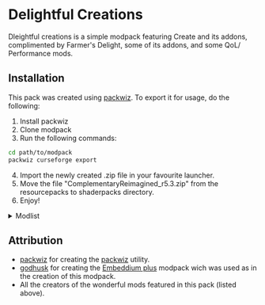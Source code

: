 # Delightful Creations

Dleightful creations is a simple modpack featuring Create and its addons, complimented by Farmer's Delight, some of its addons, and some QoL/ Performance mods.

## Installation

This pack was created using [packwiz](https://github.com/packwiz/packwiz). To export it for usage, do the following:
1. Install packwiz
2. Clone modpack
3. Run the following commands:

```bash
cd path/to/modpack
packwiz curseforge export
```

4. Import the newly created .zip file in your favourite launcher.
5. Move the file "ComplementaryReimagined_r5.3.zip" from the resourcepacks to shaderpacks directory.
6. Enjoy!

<details>

<summary>Modlist</summary>

## Delightful Creations 1.20.1 Modlist

### Gameplay/ Decorative

- [Amendments](https://www.curseforge.com/projects/896746)
- [Aquaculture 2](https://www.curseforge.com/projects/60028)
- [Chipped](https://www.curseforge.com/projects/456956)
- [Comforts (Fabric/Forge/Quilt)](https://www.curseforge.com/projects/276951)
- [Every Compat (Wood Good)](https://www.curseforge.com/projects/628539)
- [Every Compat: Stone Zone](https://www.curseforge.com/projects/1154622)
- [GraveStone Mod](https://www.curseforge.com/projects/238551)
- [Gravestone x Curios API Compat](https://www.curseforge.com/projects/1139062)
- [HT's TreeChop](https://www.curseforge.com/projects/421377)
- [Naturalist](https://www.curseforge.com/projects/627986)
- [Quark](https://www.curseforge.com/projects/243121)
- [Sophisticated Backpacks](https://www.curseforge.com/projects/422301)
- [Supplementaries](https://www.curseforge.com/projects/412082)
- [Vertical Slabs Compat](https://www.curseforge.com/projects/724387)

### Create

- [Create](https://www.curseforge.com/projects/328085)
- [Create: Aquatic Ambitions](https://www.curseforge.com/projects/1005676)
- [Create: Bells & Whistles](https://www.curseforge.com/projects/905040)
- [Create Central Kitchen](https://www.curseforge.com/projects/820977)
- [Create: Connected](https://www.curseforge.com/projects/947914)
- [Create: Copycats+](https://www.curseforge.com/projects/968398)
- [Create: Crystal Clear](https://www.curseforge.com/projects/669724)
- [Create Deco](https://www.curseforge.com/projects/509285)
- [Create Deco Additions ](https://www.curseforge.com/projects/1130982)
- [[ARCHIVED] Create: Design n' Decor](https://www.curseforge.com/projects/923238)
- [Create: Dreams & Desires](https://www.curseforge.com/projects/864781)
- [Create Encased](https://www.curseforge.com/projects/829380)
- [Create Enchantment Industry](https://www.curseforge.com/projects/688768)
- [Create: Estrogen](https://www.curseforge.com/projects/850410)
- [Create: Framed](https://www.curseforge.com/projects/953126)
- [Create: Garnished](https://www.curseforge.com/projects/923277)
- [Create: Interiors](https://www.curseforge.com/projects/906239)
- [Create : Misc & Things](https://www.curseforge.com/projects/652202)
- [Create: Pattern Schematics](https://www.curseforge.com/projects/1072349)
- [Create: Power Loader](https://www.curseforge.com/projects/936020)
- [Create Slice & Dice](https://www.curseforge.com/projects/659674)
- [Create: Steam 'n' Rails](https://www.curseforge.com/projects/688231)
- [Create: Ultimate Factory [Forge/Fabric]](https://www.curseforge.com/projects/978125)

### Farmer's Delight

- [Farmer's Delight](https://www.curseforge.com/projects/398521)
- [Aquaculture Delight (A Farmer's Delight Add-on)](https://www.curseforge.com/projects/961988)
- [Autochef's Delight](https://www.curseforge.com/projects/964282)
- [Crate Delight (Forge & Neoforge)](https://www.curseforge.com/projects/958291)
- [Naturalist Delight](https://www.curseforge.com/projects/1073033)
- [Quark Delight](https://www.curseforge.com/projects/963245)
- [Rustic Delight](https://www.curseforge.com/projects/1106612)
- [Supplementaries's Delight](https://www.curseforge.com/projects/1108499)

### UI/ / Audio/ Visual

- [AppleSkin](https://www.curseforge.com/projects/248787)
- [BoccHUD](https://www.curseforge.com/projects/916504)
- [Controlling](https://www.curseforge.com/projects/250398)
- [Cosmetic Armor Reworked](https://www.curseforge.com/projects/237307)
- [Create: Dynamic Lights](https://www.curseforge.com/projects/1076861)
- [EMI](https://www.curseforge.com/projects/580555)
- [EMIffect (Status Effects EMI Plugin)](https://www.curseforge.com/projects/735528)
- [EMI Enchanting](https://www.curseforge.com/projects/936713)
- [EMI Loot](https://www.curseforge.com/projects/681783)
- [EMI Ores](https://www.curseforge.com/projects/974009)
- [EMI Trades (Villager Trading EMI Plugin)](https://www.curseforge.com/projects/735523)
- [Extreme sound muffler - (Neo)Forge](https://www.curseforge.com/projects/363363)
- [Iris & Oculus Flywheel Compat](https://www.curseforge.com/projects/659897)
- [Jade 🔍](https://www.curseforge.com/projects/324717)
- [Jade Addons (NeoForge)](https://www.curseforge.com/projects/583345)
- [Just Enough Items (JEI)](https://www.curseforge.com/projects/238222)
- [Model Gap Fix](https://www.curseforge.com/projects/676136)
- [Mouse Tweaks](https://www.curseforge.com/projects/60089)
- [NonConflictKeys [Forge]](https://www.curseforge.com/projects/864845)
- [No Chat Reports](https://www.curseforge.com/projects/634062)
- [Oculus](https://www.curseforge.com/projects/581495)
- [Polymorph (Fabric/Forge/Quilt)](https://www.curseforge.com/projects/388800)
- [Sodium/Embeddium Dynamic Lights](https://www.curseforge.com/projects/551736)
- [Skin Layers 3D (Fabric/Forge)](https://www.curseforge.com/projects/521480)
- [Trade Cyclig](https://www.curseforge.com/projects/570431)
- [Xaero's Minimap](https://www.curseforge.com/projects/263420)
- [Xaero's World Map](https://www.curseforge.com/projects/317780)
- [Yeetus Experimentus](https://www.curseforge.com/projects/635427)

### Optimization

- [BadOptimizations](https://www.curseforge.com/projects/949555)
- [CullLessLeaves Reforged (Unofficial)](https://www.curseforge.com/projects/840788)
- [Dynamic FPS](https://www.curseforge.com/projects/335493)
- [Dynamic View[Forge]](https://www.curseforge.com/projects/366140)
- [Embeddium](https://www.curseforge.com/projects/908741)
- [Embeddium++](https://www.curseforge.com/projects/931925)
- [Enhanced Block Entities](https://www.curseforge.com/projects/452046)
- [Entity Culling Fabric/Forge](https://www.curseforge.com/projects/448233)
- [Fast IP Ping](https://www.curseforge.com/projects/904356)
- [Fast Paintings](https://www.curseforge.com/projects/883287)
- [FerriteCore ((Neo)Forge)](https://www.curseforge.com/projects/429235)
- [Icterine](https://www.curseforge.com/projects/974774)
- [ImmediatelyFast](https://www.curseforge.com/projects/686911)
- [Let Me Despawn](https://www.curseforge.com/projects/663477)
- [ModernFix](https://www.curseforge.com/projects/790626)
- [Noisium](https://www.curseforge.com/projects/930207)
- [Particle Core](https://www.curseforge.com/projects/985426)
- [Radium Reforged](https://www.curseforge.com/projects/570017)
- [Recipe Essentials[Forge/Fabric]](https://www.curseforge.com/projects/907856)
- [Saturn](https://www.curseforge.com/projects/670986)
- [Smooth Boot (Reloaded)](https://www.curseforge.com/projects/633412)
- [Starlight (Forge)](https://www.curseforge.com/projects/526854)
- [Very Many Players (Forge)](https://www.curseforge.com/projects/892037)

### Library

- [Almanac Lib](https://www.curseforge.com/projects/1115285)
- [Athena](https://www.curseforge.com/projects/841890)
- [Botarium](https://www.curseforge.com/projects/704113)
- [Cloth Config API (Fabric/Forge/NeoForge)](https://www.curseforge.com/projects/348521)
- [Connector Extras](https://www.curseforge.com/projects/913445)
- [Cupboard](https://www.curseforge.com/projects/326652)
- [Curios API (Forge/NeoForge)](https://www.curseforge.com/projects/309927)
- [Fabric Language Kotlin](https://www.curseforge.com/projects/308769)
- [Forgified Fabric API](https://www.curseforge.com/projects/889079)
- [Fzzy Config](https://www.curseforge.com/projects/1005914)
- [GeckoLib](https://www.curseforge.com/projects/388172)
- [Kotlin for Forge](https://www.curseforge.com/projects/351264)
- [MaFgLib](https://www.curseforge.com/projects/910766)
- [Moonlight Lib](https://www.curseforge.com/projects/499980)
- [ObsidianUI](https://www.curseforge.com/projects/684718)
- [Resourceful Lib](https://www.curseforge.com/projects/570073)
- [Searchables](https://www.curseforge.com/projects/858542)
- [Sinytra Connector](https://www.curseforge.com/projects/890127)
- [Sophisticated Core](https://www.curseforge.com/projects/618298)
- [Zeta](https://www.curseforge.com/projects/968868)

### Shaders
- [Complementary Shaders - Reimagined](https://www.curseforge.com/projects/627557)

</details>

## Attribution

- [packwiz](https://github.com/packwiz) for creating the [packwiz](https://github.com/packwiz/packwiz) utility.
- [godhusk](https://www.curseforge.com/members/godhusk) for creating the [Embeddium plus](https://www.curseforge.com/minecraft/modpacks/embeddium-plus) modpack wich was used as in the creation of this modpack.
- All the creators of the wonderful mods featured in this pack (listed above).
